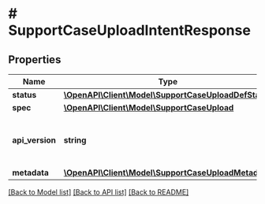 # # SupportCaseUploadIntentResponse

## Properties

Name | Type | Description | Notes
------------ | ------------- | ------------- | -------------
**status** | [**\OpenAPI\Client\Model\SupportCaseUploadDefStatus**](SupportCaseUploadDefStatus.md) |  | [optional]
**spec** | [**\OpenAPI\Client\Model\SupportCaseUpload**](SupportCaseUpload.md) |  | [optional]
**api_version** | **string** | API Version of the Nutanix v3 API framework. | [default to '3.1.0']
**metadata** | [**\OpenAPI\Client\Model\SupportCaseUploadMetadata**](SupportCaseUploadMetadata.md) |  |

[[Back to Model list]](../../README.md#models) [[Back to API list]](../../README.md#endpoints) [[Back to README]](../../README.md)
